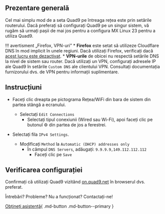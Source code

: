 ## Prezentare generală

Cel mai simplu mod de a seta Quad9 pe întreaga rețea este prin setările routerului. Dacă preferați să configurați Quad9 pe un singur sistem, vă rugăm să urmați pașii de mai jos pentru a configura MX Linux 23 pentru a utiliza Quad9.

!!! avertisment „Firefox, VPN-uri”
    * **Firefox** este setat să utilizeze Cloudflare DNS în mod implicit în unele regiuni. Dacă utilizați Firefox, verificați dacă [acest lucru este dezactivat](https://support.mozilla.org/en-US/kb/dns-over-https#w_configure-doh-protection-settings).
    * **VPN-urile** de obicei nu respectă setările DNS la nivel de sistem sau router. Dacă utilizați un VPN, configurați adresele IP ale Quad9 în setările `Custom DNS` ale clientului VPN. Consultați documentația furnizorului dvs. de VPN pentru informații suplimentare.

## Instrucțiuni

* Faceți clic dreapta pe pictograma Rețea/WiFi din bara de sistem din partea stângă a ecranului.
    * Selectați `Edit Connections`
        * Selectați tipul conexiunii (Wired sau Wi-Fi), apoi faceți clic pe butonul :gear: din partea de jos a ferestrei.

* Selectați fila `IPv4 Settings`.
    * Modificați `Method` la `Automatic (DHCP) addresses only`
        * În câmpul `DNS Servers`, adăugați: `9.9.9.9,149.112.112.112`
            * Faceți clic pe `Save`

## Verificarea configurației

Confirmați că utilizați Quad9 vizitând [on.quad9.net](https://on.quad9.net) în browserul dvs. preferat.

Întrebări? Probleme? Nu a funcționat? Contactați-ne!

[Obțineți asistență](https://quad9.net/support/contact){ .md-button .md-button--primary }
